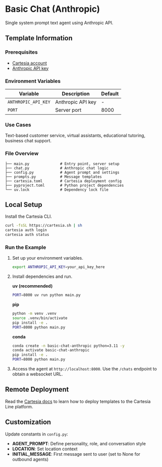 # Basic Chat (Anthropic)

Single system prompt text agent using Anthropic API.

## Template Information

### Prerequisites

- [Cartesia account](https://play.cartesia.ai)
- [Anthropic API key](https://console.anthropic.com/settings/keys)

### Environment Variables

| Variable | Description | Default |
|----------|-------------|---------|
| `ANTHROPIC_API_KEY` | Anthropic API key | - |
| `PORT` | Server port | 8000 |

### Use Cases

Text-based customer service, virtual assistants, educational tutoring, business chat support.

### File Overview

```
├── main.py              # Entry point, server setup
├── chat.py              # Anthropic chat logic
├── config.py            # Agent prompt and settings
├── prompts.py           # Message templates
├── cartesia.toml        # Cartesia deployment config
├── pyproject.toml       # Python project dependencies
└── uv.lock              # Dependency lock file
```

## Local Setup

Install the Cartesia CLI.
```zsh
curl -fsSL https://cartesia.sh | sh
cartesia auth login
cartesia auth status
```

### Run the Example

1. Set up your environment variables.
   ```zsh
   export ANTHROPIC_API_KEY=your_api_key_here
   ```

2. Install dependencies and run.

   **uv (recommended)**
   ```zsh
   PORT=8000 uv run python main.py
   ```

   **pip**
   ```zsh
   python -m venv .venv
   source .venv/bin/activate
   pip install -e .
   PORT=8000 python main.py
   ```

   **conda**
   ```zsh
   conda create -n basic-chat-anthropic python=3.11 -y
   conda activate basic-chat-anthropic
   pip install -e .
   PORT=8000 python main.py
   ```

3. Access the agent at `http://localhost:8000`. Use the `/chats` endpoint to obtain a websocket URL.

## Remote Deployment

Read the [Cartesia docs](https://docs.cartesia.ai/line/) to learn how to deploy templates to the Cartesia Line platform.

## Customization

Update constants in `config.py`:
- **AGENT_PROMPT**: Define personality, role, and conversation style
- **LOCATION**: Set location context
- **INITIAL_MESSAGE**: First message sent to user (set to None for outbound agents)
